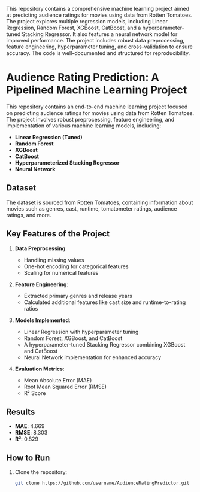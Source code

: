 This repository contains a comprehensive machine learning project aimed at predicting audience ratings for movies using data from Rotten Tomatoes. The project explores multiple regression models, including Linear Regression, Random Forest, XGBoost, CatBoost, and a hyperparameter-tuned Stacking Regressor. It also features a neural network model for improved performance. The project includes robust data preprocessing, feature engineering, hyperparameter tuning, and cross-validation to ensure accuracy. The code is well-documented and structured for reproducibility.
# Audience Rating Prediction: A Pipelined Machine Learning Project

This repository contains an end-to-end machine learning project focused on predicting audience ratings for movies using data from Rotten Tomatoes. The project involves robust preprocessing, feature engineering, and implementation of various machine learning models, including:

- **Linear Regression (Tuned)**
- **Random Forest**
- **XGBoost**
- **CatBoost**
- **Hyperparameterized Stacking Regressor**
- **Neural Network**

## Dataset

The dataset is sourced from Rotten Tomatoes, containing information about movies such as genres, cast, runtime, tomatometer ratings, audience ratings, and more.

## Key Features of the Project

1. **Data Preprocessing**:
   - Handling missing values
   - One-hot encoding for categorical features
   - Scaling for numerical features

2. **Feature Engineering**:
   - Extracted primary genres and release years
   - Calculated additional features like cast size and runtime-to-rating ratios

3. **Models Implemented**:
   - Linear Regression with hyperparameter tuning
   - Random Forest, XGBoost, and CatBoost
   - A hyperparameter-tuned Stacking Regressor combining XGBoost and CatBoost
   - Neural Network implementation for enhanced accuracy

4. **Evaluation Metrics**:
   - Mean Absolute Error (MAE)
   - Root Mean Squared Error (RMSE)
   - R² Score

## Results
- **MAE**: 4.669
- **RMSE**: 8.303
- **R²**: 0.829

## How to Run

1. Clone the repository:
   ```bash
   git clone https://github.com/username/AudienceRatingPredictor.git
  
